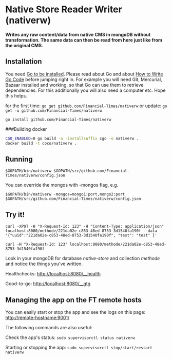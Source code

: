 # Native Store Reader Writer (nativerw)

__Writes any raw content/data from native CMS in mongoDB without transformation.
The same data can then be read from here just like from the original CMS.__

## Installation

You need [Go to be installed](https://golang.org/doc/install). Please read about Go and about [How to Write Go Code](https://golang.org/doc/code.html) before jumping right in. For example you will need Git, Mercurial, Bazaar installed and working, so that Go can use them to retrieve dependencies. For this additionally you will also need a computer etc. Hope this helps.

for the first time: `go get github.com/Financial-Times/nativerw` or update: `go get -u github.com/Financial-Times/nativerw`
	
`go install github.com/Financial-Times/nativerw`

###Building docker

```bash
CGO_ENABLED=0 go build -a -installsuffix cgo -o nativerw .
docker build -t coco/nativerw .
```

## Running

`$GOPATH/bin/nativerw $GOPATH/src/github.com/Financial-Times/nativerw/config.json`

You can override the mongos with -mongos flag, e.g.

`$GOPATH/bin/nativerw -mongos=mongo1:port,mongo2:port $GOPATH/src/github.com/Financial-Times/nativerw/config.json`

## Try it!

`curl -XPUT -H "X-Request-Id: 123" -H "Content-Type: application/json" localhost:8080/methode/221da02e-c853-48ed-8753-3d1540fa190f --data '{"uuid":"221da02e-c853-48ed-8753-3d1540fa190f", "test": "test" }'`

`curl -H "X-Request-Id: 123" localhost:8080/methode/221da02e-c853-48ed-8753-3d1540fa190f`

Look in your mongoDB for database _native-store_ and collection _methode_ and notice the things you've written.

Healthchecks: [http://localhost:8080/__health](http://localhost:8080/__health)

Good-to-go: [http://localhost:8080/__gtg](http://localhost:8080/__gtg)


## Managing the app on the FT remote hosts

You can easily start or stop the app and see the logs on this page: [http://remote-hostname:9001/](http://ftapp08074-lvpr-uk-int:9001/)

The following commands are also useful:

Check the app's status: `sudo supervisorctl status nativerw`

Starting or stopping the app: `sudo supervisorctl stop/start/restart nativerw`
